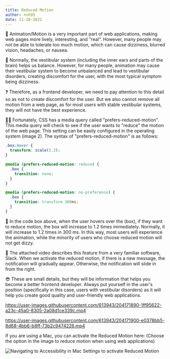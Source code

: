 ```yaml
---
title: Reduced Motion
author: nvh95
date: 11-28-2022
---
```


:runner: Animation/Motion is a very important part of web applications, making web pages more lively, interesting, and "real". However, many people may not be able to tolerate too much motion, which can cause dizziness, blurred vision, headaches, or nausea.

:brain: Normally, the vestibular system (including the inner ears and parts of the brain) helps us balance. However, for many people, animation may cause their vestibular system to become unbalanced and lead to vestibular disorders, creating discomfort for the user, with the most typical symptom being dizziness.

:question: Therefore, as a frontend developer, we need to pay attention to this detail so as not to create discomfort for the user. But we also cannot remove all motion from a web page, as for most users with stable vestibular systems, they will not have the best experience.

👩‍💻 Fortunately, CSS has a media query called "prefers-reduced-motion". This media query will check to see if the user wants to "reduce" the motion of the web page. This setting can be easily configured in the operating system (image 2). The syntax of "prefers-reduced-motion" is as follows:


```css
.box:hover {
  transform: scale(1.2);
}

@media (prefers-reduced-motion: reduce) {
  .box {
    transition: none;
  }
}

@media (prefers-reduced-motion: no-preference) {
  .box {
    transition: transform 300ms;
  }
}
```

:gift: In the code box above, when the user hovers over the (box), if they want to reduce motion, the box will increase to 1.2 times immediately. Normally, it will increase to 1.2 times in 300 ms. In this way, most users will experience the animation, while the minority of users who choose reduced motion will not get dizzy.

:movie_camera: The attached video describes this feature from a very familiar software, Slack. When we activate the reduced motion, if there is a new message, the notification will gradually appear. Otherwise, the notification will slide in from the right.

:sunglasses: These are small details, but they will be information that helps you become a better frontend developer. Always put yourself in the user's position (specifically in this case, users with vestibular disorders) as it will help you create good quality and user-friendly web applications.

https://user-images.githubusercontent.com/613943/204171890-1ff95622-a23c-45a0-8305-2a08d1ce339c.mp4

https://user-images.githubusercontent.com/613943/204171900-e0378bb5-8d68-4bb6-b8ff-73b2c9474226.mp4

If you are using a Mac, you can activate the Reduced Motion here:
(Choose the option in the image to reduce motion when using web applications)

![Navigating to Accessibility in Mac Settings to activate Reduced Motion](https://user-images.githubusercontent.com/613943/204170698-6f50d4aa-470d-4df6-ba87-991e8d95d806.png)
